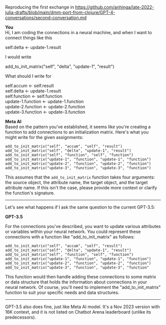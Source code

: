 Reproducing the first exchange in https://github.com/anhinga/late-2022-julia-drafts/blob/main/dmm-port-from-clojure/GPT-4-conversations/second-conversation.md

**You**  
Hi, I am coding the connections in a neural machine, and when I want to connect things like this

self.delta <- update-1.result

I would write

add_to_init_matrix("self", "delta", "update-1", "result")

What should I write for

self.accum <- self.result  
self.delta <- update-1.result  
self.function <- self.function  
update-1.function <- update-1.function  
update-2.function <- update-2.function  
update-3.function <- update-3.function

**Meta AI**  
Based on the pattern you've established, it seems like you're creating a function to add connections to an initialization matrix. Here's what you might write for the given assignments:

```
add_to_init_matrix("self", "accum", "self", "result")
add_to_init_matrix("self", "delta", "update-1", "result")
add_to_init_matrix("self", "function", "self", "function")
add_to_init_matrix("update-1", "function", "update-1", "function")
add_to_init_matrix("update-2", "function", "update-2", "function")
add_to_init_matrix("update-3", "function", "update-3", "function")
```

This assumes that the `add_to_init_matrix` function takes four arguments: the source object, the attribute name, the target object, and the target attribute name. If this isn't the case, please provide more context or clarify the function's signature.

---

Let's see what happens if I ask the same question to the current GPT-3.5:

**GPT-3.5**

For the connections you've described, you want to update various attributes or variables within your neural network. You could represent these connections with a function like "add_to_init_matrix" as follows:

```
add_to_init_matrix("self", "accum", "self", "result")
add_to_init_matrix("self", "delta", "update-1", "result")
add_to_init_matrix("self", "function", "self", "function")
add_to_init_matrix("update-1", "function", "update-1", "function")
add_to_init_matrix("update-2", "function", "update-2", "function")
add_to_init_matrix("update-3", "function", "update-3", "function"
```

This function would then handle adding these connections to some matrix or data structure that holds the information about connections in your neural network. Of course, you'll need to implement the "add_to_init_matrix" function to suit your specific needs and data structures.

---

GPT-3.5 also does fine, just like Meta AI model. It's a Nov 2023 version with 16K context, and it is not listed on Chatbot Arena leaderboard (unlike its predecessors).
